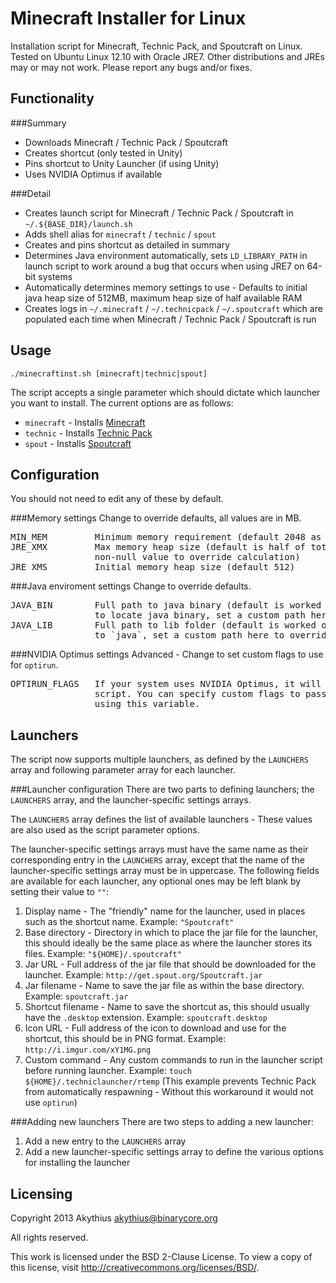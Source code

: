 Minecraft Installer for Linux
=============================

Installation script for Minecraft, Technic Pack, and Spoutcraft on Linux.
Tested on Ubuntu Linux 12.10 with Oracle JRE7. Other distributions and JREs
may or may not work. Please report any bugs and/or fixes.

Functionality
-------------

###Summary
* Downloads Minecraft / Technic Pack / Spoutcraft
* Creates shortcut (only tested in Unity)
* Pins shortcut to Unity Launcher (if using Unity)
* Uses NVIDIA Optimus if available

###Detail
* Creates launch script for Minecraft / Technic Pack / Spoutcraft in
  `~/.${BASE_DIR}/launch.sh`
* Adds shell alias for `minecraft` / `technic` / `spout`
* Creates and pins shortcut as detailed in summary
* Determines Java environment automatically, sets `LD_LIBRARY_PATH` in launch
  script to work around a bug that occurs when using JRE7 on 64-bit systems
* Automatically determines memory settings to use - Defaults to initial java
  heap size of 512MB, maximum heap size of half available RAM
* Creates logs in `~/.minecraft` / `~/.technicpack` / `~/.spoutcraft` which
  are populated each time when Minecraft / Technic Pack / Spoutcraft is run

Usage
-----

`./minecraftinst.sh [minecraft|technic|spout]`

The script accepts a single parameter which should dictate which launcher you
want to install. The current options are as follows:
* `minecraft` - Installs [Minecraft](http://minecraft.net/)
* `technic` - Installs [Technic Pack](http://www.technicpack.net/)
* `spout` - Installs [Spoutcraft](http://www.spout.org/)

Configuration
-------------

You should not need to edit any of these by default.

###Memory settings
Change to override defaults, all values are in MB.

<pre>
MIN_MEM         Minimum memory requirement (default 2048 as per docs)
JRE_XMX         Max memory heap size (default is half of total RAM, set to a
                non-null value to override calculation)
JRE_XMS         Initial memory heap size (default 512)
</pre>

###Java enviroment settings
Change to override defaults.

<pre>
JAVA_BIN        Full path to java binary (default is worked out using `which`
                to locate java binary, set a custom path here to override)
JAVA_LIB        Full path to lib folder (default is worked out from the path
                to `java`, set a custom path here to override)
</pre>

###NVIDIA Optimus settings
Advanced - Change to set custom flags to use for `optirun`.

<pre>
OPTIRUN_FLAGS   If your system uses NVIDIA Optimus, it will by used by this
                script. You can specify custom flags to pass to `optirun`
                using this variable.
</pre>

Launchers
---------
The script now supports multiple launchers, as defined by the `LAUNCHERS` array
and following parameter array for each launcher.

###Launcher configuration
There are two parts to defining launchers; the `LAUNCHERS` array, and the
launcher-specific settings arrays.

The `LAUNCHERS` array defines the list of available launchers - These values are
also used as the script parameter options.

The launcher-specific settings arrays must have the same name as their
corresponding entry in the `LAUNCHERS` array, except that the name of the
launcher-specific settings array must be in uppercase. The following fields
are available for each launcher, any optional ones may be left blank by
setting their value to `""`:

1. Display name - The "friendly" name for the launcher, used in places such as
   the shortcut name. Example: `"Spoutcraft"`
1. Base directory - Directory in which to place the jar file for the launcher,
   this should ideally be the same place as where the launcher stores its files.
   Example: `"${HOME}/.spoutcraft"`
1. Jar URL - Full address of the jar file that should be downloaded for the
   launcher. Example: `http://get.spout.org/Spoutcraft.jar`
1. Jar filename - Name to save the jar file as within the base directory.
   Example: `spoutcraft.jar`
1. Shortcut filename - Name to save the shortcut as, this should usually have
   the `.desktop` extension. Example: `spoutcraft.desktop`
1. Icon URL - Full address of the icon to download and use for the shortcut,
   this should be in PNG format. Example: `http://i.imgur.com/xY1MG.png`
1. Custom command - Any custom commands to run in the launcher script before
   running launcher. Example: `touch ${HOME}/.techniclauncher/rtemp` (This
   example prevents Technic Pack from automatically respawning - Without this
   workaround it would not use `optirun`)

###Adding new launchers
There are two steps to adding a new launcher:

1. Add a new entry to the `LAUNCHERS` array
1. Add a new launcher-specific settings array to define the various options
   for installing the launcher

Licensing
---------

Copyright 2013 Akythius <akythius@binarycore.org>

All rights reserved.

This work is licensed under the BSD 2-Clause License. To view a copy of this
license, visit http://creativecommons.org/licenses/BSD/.
